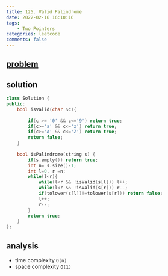 ```yaml
---
title: 125. Valid Palindrome
date: 2022-02-16 16:10:16
tags:  
    - Two Pointers
categories: leetcode
comments: false
---
```


## [problem](https://leetcode.com/problems/valid-palindrome/)


## solution 

```c++
class Solution {
public:
    bool isValid(char &c){
        
        if(c >= '0' && c<='9') return true;
        if(c>='a' && c<='z') return true;
        if(c>='A' && c<='Z') return true;
        return false;
    }
    
    bool isPalindrome(string s) {
        if(s.empty()) return true;
        int n= s.size()-1;
        int l=0, r =n;
        while(l<r){
            while(l<r && !isValid(s[l])) l++;
            while(l<r && !isValid(s[r])) r--;
            if(tolower(s[l])!=tolower(s[r])) return false;
            l++;
            r--;
        }
        return true;
    }
};
```
## analysis
- time complexity `O(n)`
- space complexity `O(1)`